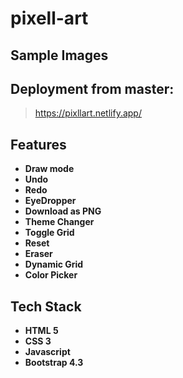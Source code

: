 # pixell-art

## Sample Images


## Deployment from master:
>   https://pixllart.netlify.app/

## Features

* **Draw mode**
* **Undo**
* **Redo**
* **EyeDropper**
* **Download as PNG**
* **Theme Changer**
* **Toggle Grid**
* **Reset**
* **Eraser**
* **Dynamic Grid**
* **Color Picker**

## Tech Stack

* **HTML 5**
* **CSS 3**
* **Javascript**
* **Bootstrap 4.3**
